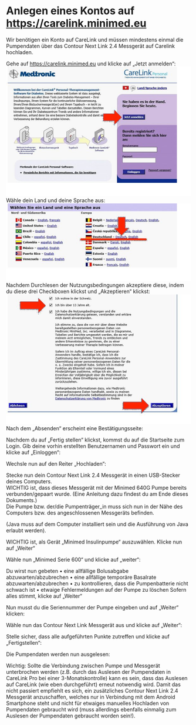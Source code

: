 
# Anlegen eines Kontos auf https://carelink.minimed.eu  


Wir benötigen ein Konto auf CareLink und müssen mindestens einmal die Pumpendaten über das Contour Next Link 2.4 Messgerät auf Carelink hochladen. 
 
Gehe auf https://carelink.minimed.eu und klicke auf „Jetzt anmelden“: 
![Anmeldung](../../images/640g/carelink1.jpg)
Wähle dein Land und deine Sprache aus: 
![Sprache](../../images/640g/carelink2.jpg)
Nachdem Durchlesen der Nutzungsbedingungen akzeptiere diese, indem du diese drei Checkboxen klickst und „Akzeptieren“ klickst: 
![Checkboxen](../../images/640g/carelink3.jpg)
Nach dem „Absenden“ erscheint eine Bestätigungsseite: 

Nachdem du auf „Fertig stellen“ klickst, kommst du auf die Startseite zum Login. 
Gib deine vorhin erstellten Benutzernamen und Passwort ein und klicke auf „Einloggen“: 

Wechsle nun auf den Reiter „Hochladen“: 

Stecke nun dein Contour Next Link 2.4 Messgerät in einen USB-Stecker deines Computers.  
WICHTIG ist, dass dieses Messgerät mit der Minimed 640G Pumpe bereits verbunden/gepaart wurde. (Eine Anleitung dazu findest du am Ende dieses 
Dokuments.)  
Die Pumpe bzw. der/die Pumpenträger_in muss sich nun in der Nähe des Computers bzw. des angeschlossenen Messgeräts befinden. 
 
(Java muss auf dem Computer installiert sein und die Ausführung von Java erlaubt werden).  

WICHTIG ist, als Gerät „Minimed Insulinpumpe“ auszuwählen. Klicke nun auf „Weiter“ 

Wähle nun „Minimed Serie 600“ und klicke auf „weiter“: 

Du wirst nun gebeten 
•	eine allfällige Bolusabgabe abzuwarten/abzubrechen 
•	eine allfällige temporäre Basalrate abzuwarten/abzubrechen 
•	zu kontrollieren, dass die Pumpenbatterie nicht schwach ist 
•	etwaige Fehlermeldungen auf der Pumpe zu löschen 
Sofern alles stimmt, klicke auf „Weiter“

Nun musst du die Seriennummer der Pumpe eingeben und auf „Weiter“ klicken: 

Wähle nun das Contour Next Link Messgerät aus und klicke auf „Weiter“:  

Stelle sicher, dass alle aufgeführten Punkte zutreffen und klicke auf „Fertigstellen“: 

Die Pumpendaten werden nun ausgelesen: 

Wichtig: Sollte die Verbindung zwischen Pumpe und Messgerät unterbrochen werden (z.B. durch das Auslesen der Pumpendaten in CareLink Pro bei einer 3-Monatskontrolle) kann es sein, dass das Auslesen auf CareLink (wie eben durchgeführt) erneut notwendig wird. Damit das nicht passiert empfiehlt es sich, ein zusätzliches Contour Next Link 2.4 Messgerät anzuschaffen, welches nur in Verbindung mit dem Android Smartphone steht und nicht für etwaiges manuelles Hochladen von Pumpendaten gebraucht wird (muss allerdings ebenfalls einmalig zum Auslesen der Pumpendaten gebraucht worden sein!). 